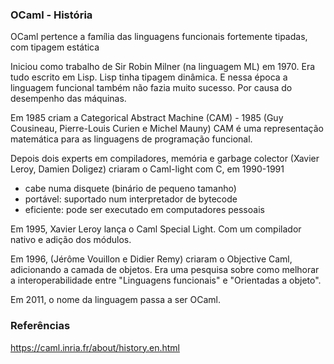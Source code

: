 
### OCaml - História

OCaml pertence a família das linguagens funcionais fortemente tipadas, com tipagem estática

Iniciou como trabalho de Sir Robin Milner (na linguagem ML) em 1970.
Era tudo escrito em Lisp. Lisp tinha tipagem dinâmica. 
E nessa época a linguagem funcional também não fazia muito sucesso.
Por causa do desempenho das máquinas.

Em 1985 criam a Categorical Abstract Machine (CAM) - 1985 (Guy Cousineau, Pierre-Louis Curien e Michel Mauny)
CAM é uma representação matemática para as linguagens de programação funcional. 

Depois dois experts em compiladores, memória e garbage colector  (Xavier Leroy, Damien Doligez)
criaram o Caml-light com C, em 1990-1991
- cabe numa disquete (binário de pequeno tamanho)
- portável: suportado num interpretador de bytecode
- eficiente: pode ser executado em computadores pessoais

Em 1995, Xavier Leroy lança o Caml Special Light. Com um compilador nativo e adição dos módulos.

Em 1996, (Jérôme Vouillon e Didier Remy) criaram o Objective Caml, adicionando a camada de objetos.
Era uma pesquisa sobre como melhorar a interoperabilidade entre "Linguagens funcionais" e "Orientadas a objeto".

Em 2011, o nome da linguagem passa a ser OCaml.

### Referências
https://caml.inria.fr/about/history.en.html
